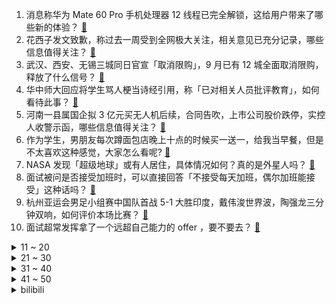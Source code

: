 1. 消息称华为 Mate 60 Pro 手机处理器 12 线程已完全解锁，这给用户带来了哪些新的体验？ [:link:](https://www.zhihu.com/question/622644539)
2. 花西子发文致歉，称过去一周受到全网极大关注，相关意见已充分记录，哪些信息值得关注？ [:link:](https://www.zhihu.com/question/622779631)
3. 武汉、西安、无锡三城同日官宣「取消限购」，9 月已有 12 城全面取消限购，释放了什么信号？ [:link:](https://www.zhihu.com/question/622826961)
4. 华中师大回应将学生骂人梗当诗经引用，称「已对相关人员批评教育」，如何看待此事？ [:link:](https://www.zhihu.com/question/622731265)
5. 河南一县属国企拟 3 亿元买无人机后续，合同告吹，上市公司股价跌停，实控人收警示函，哪些信息值得关注？ [:link:](https://www.zhihu.com/question/622711573)
6. 作为学生，男朋友每次蹲面包店晚上十点的时候买一送一，给我当早餐，但是不太喜欢这种感觉，大家怎么看呢? [:link:](https://www.zhihu.com/question/621789903)
7. NASA 发现「超级地球」或有人居住，具体情况如何？真的是外星人吗？ [:link:](https://www.zhihu.com/question/622740072)
8. 面试被问是否接受加班时，可以直接回答「不接受每天加班，偶尔加班能接受」这种话吗？ [:link:](https://www.zhihu.com/question/622555713)
9. 杭州亚运会男足小组赛中国队首战 5-1 大胜印度，戴伟浚世界波，陶强龙三分钟双响，如何评价本场比赛？ [:link:](https://www.zhihu.com/question/622815244)
10. 面试超常发挥拿了一个远超自己能力的 offer ，要不要去？ [:link:](https://www.zhihu.com/question/622558816)
<details>
<summary>11 ~ 20</summary>

11. 全球钻石价格暴跌，从业者称「或许未来买肥皂送钻石」，钻石价格为何大跌？会带来哪些影响？ [:link:](https://www.zhihu.com/question/622719586)
12. 金帝股份上市首日融券卖出 458.32 万股，证监会称未发现绕道减持利益输送，哪些信息值得关注？ [:link:](https://www.zhihu.com/question/622762646)
13. 面试时被问是否可以接受加班，该如何回复？ [:link:](https://www.zhihu.com/question/622555708)
14. 奥本海默为什么没有获得过诺贝尔奖？ [:link:](https://www.zhihu.com/question/47051813)
15. 错怪孩子需要道歉吗？ [:link:](https://www.zhihu.com/question/622827462)
16. 考研需要知道什么？ [:link:](https://www.zhihu.com/question/305966486)
17. 美国国债总额首超 33 万亿美元，美专家担忧债务负担加剧恐将挫伤美国经济，哪些信息值得关注？ [:link:](https://www.zhihu.com/question/622752762)
18. 如何判断 HR 让你去面试，是在刷 KPI 还是真招人？ [:link:](https://www.zhihu.com/question/598924810)
19. 买车后被迫成为母亲专职司机，心里很不是滋味，我该怎么办？ [:link:](https://www.zhihu.com/question/622487167)
20. 为什么意式冰淇淋在中国水土不服？ [:link:](https://www.zhihu.com/question/472897601)
</details>
<details>
<summary>21 ~ 30</summary>

21. 上海网红豪宅云锦东方云筑将重启摇号开盘，此前报道称「买到躺赚 2000 万」，哪些信息值得关注？ [:link:](https://www.zhihu.com/question/622602279)
22. 现实中是否存在概率为零的事件？ [:link:](https://www.zhihu.com/question/554764009)
23. 读博期间真的会“开窍”吗? [:link:](https://www.zhihu.com/question/612629379)
24. 带孩子真的累吗? [:link:](https://www.zhihu.com/question/617879925)
25. 你印象最深刻的亚运名场面是什么？ [:link:](https://www.zhihu.com/question/622233332)
26. 能分享你相册里最青春的照片吗？ [:link:](https://www.zhihu.com/question/619248459)
27. 如何评价微软执行副总裁潘诺斯・帕奈（Panos Panay）近日宣布将从微软离职？ [:link:](https://www.zhihu.com/question/622676822)
28. 为什么《BanG Dream! It's MyGO!!!!!》能收获如此众多的好评？ [:link:](https://www.zhihu.com/question/615419286)
29. 《崩坏:星穹铁道》的罗浮仙舟中工造司是不是最弱的部门？ [:link:](https://www.zhihu.com/question/622731675)
30. 面试第一个进去会成为炮灰吗，面试顺序是否对成绩有影响？ [:link:](https://www.zhihu.com/question/622555808)
</details>
<details>
<summary>31 ~ 40</summary>

31. 有什么有意思的大学名称缩写？ [:link:](https://www.zhihu.com/question/40430730)
32. 如何评价US News 2024 美国大学排名？ [:link:](https://www.zhihu.com/question/622561753)
33. 《长相思》中，假如相柳被神秘的鬼方氏复活，那相柳还会去找小夭再续前缘吗？ [:link:](https://www.zhihu.com/question/622712263)
34. 如何评价综艺《心动的信号 第六季》？ [:link:](https://www.zhihu.com/question/613911914)
35. 哪些时刻让你觉得中国的发展速度不止于运动赛场？ [:link:](https://www.zhihu.com/question/621912231)
36. 有哪些适合 30 岁成熟男性的男装品牌？ [:link:](https://www.zhihu.com/question/265777777)
37. 如果可以重来，你想回到哪一年？ [:link:](https://www.zhihu.com/question/619021557)
38. 老天师下山为什么带赵焕金，仅仅因为他听话吗？ [:link:](https://www.zhihu.com/question/297063475)
39. 如何陪孩子写好作业? [:link:](https://www.zhihu.com/question/614698262)
40. 加拿大指控印度政府谋杀，并驱逐「印重要外交官」，有哪些信息值得关注？ [:link:](https://www.zhihu.com/question/622726088)
</details>
<details>
<summary>41 ~ 50</summary>

41. 「金价暴涨中老年卖出年轻人买进」，如何看待此事？你购买黄金的原因是什么？ [:link:](https://www.zhihu.com/question/622796636)
42. 全国多家银行的存款利率下调后，3 年期大额存单仍需排队半月，年轻人为何爱上存款？ [:link:](https://www.zhihu.com/question/622711648)
43. 如何评价荣耀首款外折叠屏手机V Purse，内折和外折叠屏有何区别？ [:link:](https://www.zhihu.com/question/622784986)
44. 《崩坏：星穹铁道》符⽞这个⻆⾊值得抽取吗？ [:link:](https://www.zhihu.com/question/622740493)
45. 任正非表示「我们即将进入第四次工业革命，基础就是大算力」，哪些信息值得关注？ [:link:](https://www.zhihu.com/question/622848133)
46. DOTA2中PA的大招翻译“恩赐解脱”，优雅的暴力美学，游戏翻译中你最喜欢的是哪一个？ [:link:](https://www.zhihu.com/question/622571375)
47. 理想汽车确认原 iQOO 产品经理宋紫薇入职，她上任后将给企业发展带来哪些帮助？ [:link:](https://www.zhihu.com/question/622364808)
48. 武汉取消二环线以内住房限购政策，优化家庭住房贷款套数认定标准，将对当地房地产市场有何影响？ [:link:](https://www.zhihu.com/question/622785484)
49. 奥本海默为什么不敢成为叶文洁？ [:link:](https://www.zhihu.com/question/622000348)
50. 证监会回应金帝股份上市首日战略投资者出借证券「符合当前监管规定」，哪些信息值得关注？ [:link:](https://www.zhihu.com/question/622758430)
</details><details>
<summary>bilibili</summary>

</details>